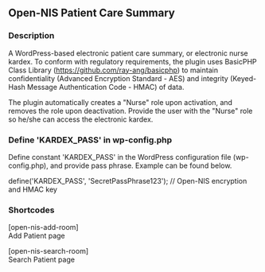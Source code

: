 ## Open-NIS Patient Care Summary



### Description

A WordPress-based electronic patient care summary, or electronic nurse kardex. To conform with regulatory requirements, the plugin uses BasicPHP Class Library (https://github.com/ray-ang/basicphp) to maintain confidentiality (Advanced Encryption Standard - AES) and integrity (Keyed-Hash Message Authentication Code - HMAC) of data.

The plugin automatically creates a "Nurse" role upon activation, and removes the role upon deactivation. Provide the user with the "Nurse" role so he/she can access the electronic kardex.

### Define 'KARDEX_PASS' in wp-config.php

Define constant 'KARDEX_PASS' in the WordPress configuration file (wp-config.php), and provide pass phrase. Example can be found below.

define('KARDEX_PASS', 'SecretPassPhrase123'); // Open-NIS encryption and HMAC key

### Shortcodes

[open-nis-add-room]<br/>
Add Patient page

[open-nis-search-room]<br/>
Search Patient page
